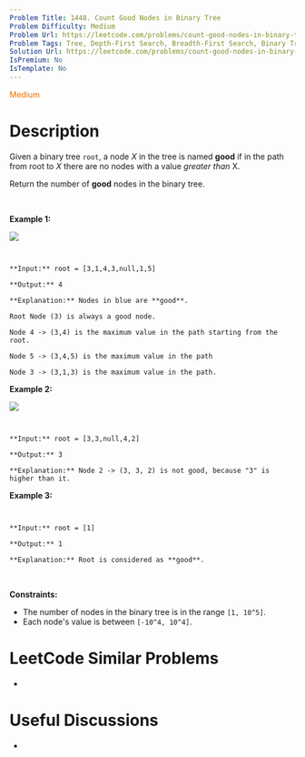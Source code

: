 ```yaml
---
Problem Title: 1448. Count Good Nodes in Binary Tree
Problem Difficulty: Medium
Problem Url: https://leetcode.com/problems/count-good-nodes-in-binary-tree/
Problem Tags: Tree, Depth-First Search, Breadth-First Search, Binary Tree
Solution Url: https://leetcode.com/problems/count-good-nodes-in-binary-tree/solution/
IsPremium: No
IsTemplate: No
---
```


<span style="color: rgb(239, 108, 0);">Medium</span>

# Description

Given a binary tree `root`, a node *X* in the tree is named **good** if in the path from root to *X* there are no nodes with a value *greater than* X.


Return the number of **good** nodes in the binary tree.


 


**Example 1:**


**![](https://assets.leetcode.com/uploads/2020/04/02/test_sample_1.png)**



```

**Input:** root = [3,1,4,3,null,1,5]
**Output:** 4
**Explanation:** Nodes in blue are **good**.
Root Node (3) is always a good node.
Node 4 -> (3,4) is the maximum value in the path starting from the root.
Node 5 -> (3,4,5) is the maximum value in the path
Node 3 -> (3,1,3) is the maximum value in the path.
```

**Example 2:**


**![](https://assets.leetcode.com/uploads/2020/04/02/test_sample_2.png)**



```

**Input:** root = [3,3,null,4,2]
**Output:** 3
**Explanation:** Node 2 -> (3, 3, 2) is not good, because "3" is higher than it.
```

**Example 3:**



```

**Input:** root = [1]
**Output:** 1
**Explanation:** Root is considered as **good**.
```

 


**Constraints:**


* The number of nodes in the binary tree is in the range `[1, 10^5]`.
* Each node's value is between `[-10^4, 10^4]`.


# LeetCode Similar Problems

- []()

# Useful Discussions

- []()
